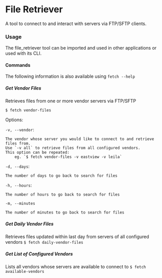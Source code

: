 # File Retriever

A tool to connect to and interact with servers via FTP/SFTP clients. 

### Usage
The file_retriever tool can be imported and used in other applications or used with its CLI. 

#### Commands
The following information is also available using `fetch --help`

##### Get Vendor Files
Retrieves files from one or more vendor servers via FTP/SFTP

`$ fetch vendor-files`

Options:

`-v, --vendor`:
    
    The vendor whose server you would like to connect to and retrieve files from.
    Use `-v all` to retrieve files from all configured vendors.
    This option can be repeated: 
        eg. `$ fetch vendor-files -v eastview -v leila`

`-d, --days`: 
    
    The number of days to go back to search for files

`-h, --hours`:
    
    The number of hours to go back to search for files

`-m, --minutes`
    
    The number of minutes to go back to search for files

##### Get Daily Vendor Files
Retrieves files updated within last day from servers of all configured vendors 
`$ fetch daily-vendor-files`

##### Get List of Configured Vendors
Lists all vendors whose servers are available to connect to
`$ fetch available-vendors`
